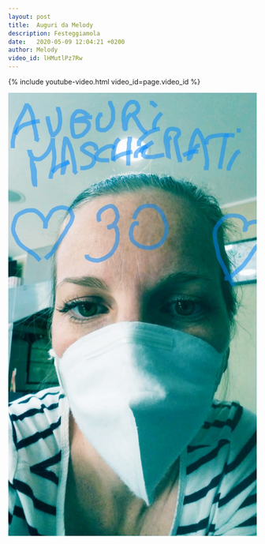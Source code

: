 ```yaml
---
layout: post
title:  Auguri da Melody
description: Festeggiamola
date:   2020-05-09 12:04:21 +0200
author: Melody
video_id: lHMutlPz7Rw
---
```


{% include youtube-video.html video_id=page.video_id %}

![melo](/img/posts/melo.jpeg)